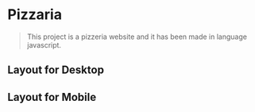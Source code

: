# Pizzaria
> This project is a pizzeria website and it has been made in language javascript.

## Layout for Desktop

## Layout for Mobile
